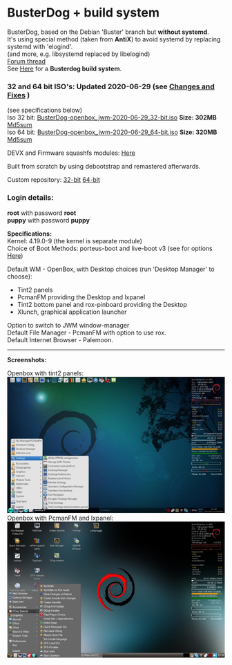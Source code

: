 # BusterDog + build system      
BusterDog, based on the Debian 'Buster' branch but **without systemd**.  
It's using special method (taken from **AntiX**) to avoid systemd by replacing systemd with 'elogind'.  
(and more, e.g. libsystemd replaced by libelogind)      
[Forum thread](http://murga-linux.com/puppy/viewtopic.php?t=117255)     
See [Here](https://debiandog.github.io/MakeLive/Readme-build-busterdog.html) for a **Busterdog build system**.     

### 32 and 64 bit ISO's: Updated 2020-06-29 (see [Changes and Fixes](https://puppylinux.rockedge.org/viewtopic.php?p=206#p206) )         
(see specifications below)             
Iso 32 bit: [BusterDog-openbox_jwm-2020-06-29_32-bit.iso](https://github.com/DebianDog/BusterDog/releases/download/v0.1/BusterDog-openbox_jwm-2020-06-29_32-bit.iso) **Size: 302MB** 
[Md5sum](https://github.com/DebianDog/BusterDog/releases/download/v0.1/BusterDog-openbox_jwm-2020-06-29_32-bit.md5)           
Iso 64 bit: [BusterDog-openbox_jwm-2020-06-29_64-bit.iso](https://github.com/DebianDog/BusterDog/releases/download/v0.1/BusterDog-openbox_jwm-2020-06-29_64-bit.iso) **Size: 320MB** 
[Md5sum](https://github.com/DebianDog/BusterDog/releases/download/v0.1/BusterDog-openbox_jwm-2020-06-29_64-bit.md5)         

DEVX and Firmware squashfs modules: [Here](https://github.com/DebianDog/BusterDog/releases/tag/v0.2)         

Built from scratch by using debootstrap and remastered afterwards.     

Custom repository: [32-bit](https://doglinux.github.io/busterdog/i386/) [64-bit](https://doglinux.github.io/busterdog/amd64/)   

### Login details:
**root** with password **root**    
**puppy** with password **puppy**

**Specifications:**          
Kernel: 4.19.0-9 (the kernel is separate module)         
Choice of Boot Methods: porteus-boot and live-boot v3 (see for options [Here](https://github.com/DebianDog/BusterDog/raw/master/Examples-boot-codes.txt))     

Default WM - OpenBox, with Desktop choices (run 'Desktop Manager' to choose):    
- Tint2 panels    
- PcmanFM providing the Desktop and lxpanel    
- Tint2 bottom panel and rox-pinboard providing the Desktop
- Xlunch, graphical application launcher   

Option to switch to JWM window-manager                  
Default File Manager - PcmanFM with option to use rox.        
Default Internet Browser - Palemoon.   

---      
 
**Screenshots:**   
  
Openbox with tint2 panels:         
![SCREENSHOT](https://github.com/DebianDog/BusterDog/raw/master/busterdog1.jpg)        
Openbox with PcmanFM and lxpanel:       
![SCREENSHOT](https://github.com/DebianDog/BusterDog/raw/master/busterdog2.jpg)         
     
